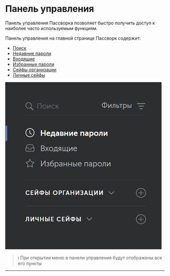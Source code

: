 # Панель управления

Панель управления Пассворка позволяет быстро получить доступ к наиболее часто используемым функциям.

Панель управления на главной странице Пассворк содержит:

- [Поиск][Search_Tool]
- [Недавние пароли][Recent_Passwords]
- [Входящие][Inbox]
- [Избранные пароли][Starred_Passwords]
- [Сейфы организации][Corporate_safe_list]
- [Личные сейфы][Personal_safe_list]

![Панель управления][Control_Panel_PNG]
> ℹ️
> При открытии меню в панели управления будут отображены все его пункты

___

[Search_Tool]: Search_Tool.md
[Recent_Passwords]: Recent_Passwords.md
[Inbox]: Inbox.md
[Starred_Passwords]: Starred_Passwords.md
[Corporate_safe_list]: Corporate_safe_list.md
[Personal_safe_list]: Personal_safe_list.md
[Control_Panel_PNG]:Pictures\Control_Panel.png
